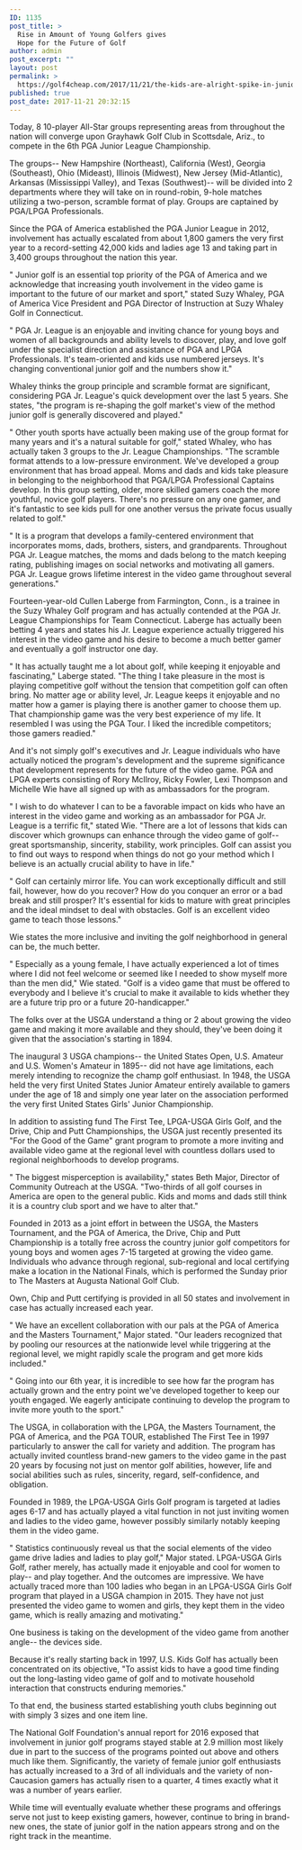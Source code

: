 ```yaml
---
ID: 1135
post_title: >
  Rise in Amount of Young Golfers gives
  Hope for the Future of Golf
author: admin
post_excerpt: ""
layout: post
permalink: >
  https://golf4cheap.com/2017/11/21/the-kids-are-alright-spike-in-junior-golf-participation-a-good-sign-for-games-future-golfwrx/
published: true
post_date: 2017-11-21 20:32:15
---
```

Today, 8 10-player All-Star groups representing areas from throughout the nation will converge upon Grayhawk Golf Club in Scottsdale, Ariz., to compete in the 6th PGA Junior League Championship.

The groups-- New Hampshire (Northeast), California (West), Georgia (Southeast), Ohio (Mideast), Illinois (Midwest), New Jersey (Mid-Atlantic), Arkansas (Mississippi Valley), and Texas (Southwest)-- will be divided into 2 departments where they will take on in round-robin, 9-hole matches utilizing a two-person, scramble format of play. Groups are captained by PGA/LPGA Professionals.

Since the PGA of America established the PGA Junior League in 2012, involvement has actually escalated from about 1,800 gamers the very first year to a record-setting 42,000 kids and ladies age 13 and taking part in 3,400 groups throughout the nation this year.

" Junior golf is an essential top priority of the PGA of America and we acknowledge that increasing youth involvement in the video game is important to the future of our market and sport," stated Suzy Whaley, PGA of America Vice President and PGA Director of Instruction at Suzy Whaley Golf in Connecticut.

" PGA Jr. League is an enjoyable and inviting chance for young boys and women of all backgrounds and ability levels to discover, play, and love golf under the specialist direction and assistance of PGA and LPGA Professionals. It's team-oriented and kids use numbered jerseys. It's changing conventional junior golf and the numbers show it."

Whaley thinks the group principle and scramble format are significant, considering PGA Jr. League's quick development over the last 5 years. She states, "the program is re-shaping the golf market's view of the method junior golf is generally discovered and played."

" Other youth sports have actually been making use of the group format for many years and it's a natural suitable for golf," stated Whaley, who has actually taken 3 groups to the Jr. League Championships. "The scramble format attends to a low-pressure environment. We've developed a group environment that has broad appeal. Moms and dads and kids take pleasure in belonging to the neighborhood that PGA/LPGA Professional Captains develop. In this group setting, older, more skilled gamers coach the more youthful, novice golf players. There's no pressure on any one gamer, and it's fantastic to see kids pull for one another versus the private focus usually related to golf."

" It is a program that develops a family-centered environment that incorporates moms, dads, brothers, sisters, and grandparents. Throughout PGA Jr. League matches, the moms and dads belong to the match keeping rating, publishing images on social networks and motivating all gamers. PGA Jr. League grows lifetime interest in the video game throughout several generations."

Fourteen-year-old Cullen Laberge from Farmington, Conn., is a trainee in the Suzy Whaley Golf program and has actually contended at the PGA Jr. League Championships for Team Connecticut. Laberge has actually been betting 4 years and states his Jr. League experience actually triggered his interest in the video game and his desire to become a much better gamer and eventually a golf instructor one day.

" It has actually taught me a lot about golf, while keeping it enjoyable and fascinating," Laberge stated. "The thing I take pleasure in the most is playing competitive golf without the tension that competition golf can often bring. No matter age or ability level, Jr. League keeps it enjoyable and no matter how a gamer is playing there is another gamer to choose them up. That championship game was the very best experience of my life. It resembled I was using the PGA Tour. I liked the incredible competitors; those gamers readied."

And it's not simply golf's executives and Jr. League individuals who have actually noticed the program's development and the supreme significance that development represents for the future of the video game. PGA and LPGA experts consisting of Rory McIlroy, Ricky Fowler, Lexi Thompson and Michelle Wie have all signed up with as ambassadors for the program.

" I wish to do whatever I can to be a favorable impact on kids who have an interest in the video game and working as an ambassador for PGA Jr. League is a terrific fit," stated Wie. "There are a lot of lessons that kids can discover which grownups can enhance through the video game of golf-- great sportsmanship, sincerity, stability, work principles. Golf can assist you to find out ways to respond when things do not go your method which I believe is an actually crucial ability to have in life."

" Golf can certainly mirror life. You can work exceptionally difficult and still fail, however, how do you recover? How do you conquer an error or a bad break and still prosper? It's essential for kids to mature with great principles and the ideal mindset to deal with obstacles. Golf is an excellent video game to teach those lessons."

Wie states the more inclusive and inviting the golf neighborhood in general can be, the much better.

" Especially as a young female, I have actually experienced a lot of times where I did not feel welcome or seemed like I needed to show myself more than the men did," Wie stated. "Golf is a video game that must be offered to everybody and I believe it's crucial to make it available to kids whether they are a future trip pro or a future 20-handicapper."

The folks over at the USGA understand a thing or 2 about growing the video game and making it more available and they should, they've been doing it given that the association's starting in 1894.

The inaugural 3 USGA champions-- the United States Open, U.S. Amateur and U.S. Women's Amateur in 1895-- did not have age limitations, each merely intending to recognize the champ golf enthusiast. In 1948, the USGA held the very first United States Junior Amateur entirely available to gamers under the age of 18 and simply one year later on the association performed the very first United States Girls' Junior Championship.

In addition to assisting fund The First Tee, LPGA-USGA Girls Golf, and the Drive, Chip and Putt Championships, the USGA just recently presented its "For the Good of the Game" grant program to promote a more inviting and available video game at the regional level with countless dollars used to regional neighborhoods to develop programs.

" The biggest misperception is availability," states Beth Major, Director of Community Outreach at the USGA. "Two-thirds of all golf courses in America are open to the general public. Kids and moms and dads still think it is a country club sport and we have to alter that."

Founded in 2013 as a joint effort in between the USGA, the Masters Tournament, and the PGA of America, the Drive, Chip and Putt Championship is a totally free across the country junior golf competitors for young boys and women ages 7-15 targeted at growing the video game. Individuals who advance through regional, sub-regional and local certifying make a location in the National Finals, which is performed the Sunday prior to The Masters at Augusta National Golf Club.

Own, Chip and Putt certifying is provided in all 50 states and involvement in case has actually increased each year.

" We have an excellent collaboration with our pals at the PGA of America and the Masters Tournament," Major stated. "Our leaders recognized that by pooling our resources at the nationwide level while triggering at the regional level, we might rapidly scale the program and get more kids included."

" Going into our 6th year, it is incredible to see how far the program has actually grown and the entry point we've developed together to keep our youth engaged. We eagerly anticipate continuing to develop the program to invite more youth to the sport."

The USGA, in collaboration with the LPGA, the Masters Tournament, the PGA of America, and the PGA TOUR, established The First Tee in 1997 particularly to answer the call for variety and addition. The program has actually invited countless brand-new gamers to the video game in the past 20 years by focusing not just on mentor golf abilities, however, life and social abilities such as rules, sincerity, regard, self-confidence, and obligation.

Founded in 1989, the LPGA-USGA Girls Golf program is targeted at ladies ages 6-17 and has actually played a vital function in not just inviting women and ladies to the video game, however possibly similarly notably keeping them in the video game.

" Statistics continuously reveal us that the social elements of the video game drive ladies and ladies to play golf," Major stated. LPGA-USGA Girls Golf, rather merely, has actually made it enjoyable and cool for women to play-- and play together. And the outcomes are impressive. We have actually traced more than 100 ladies who began in an LPGA-USGA Girls Golf program that played in a USGA champion in 2015. They have not just presented the video game to women and girls, they kept them in the video game, which is really amazing and motivating."

One business is taking on the development of the video game from another angle-- the devices side.

Because it's really starting back in 1997, U.S. Kids Golf has actually been concentrated on its objective, "To assist kids to have a good time finding out the long-lasting video game of golf and to motivate household interaction that constructs enduring memories."

To that end, the business started establishing youth clubs beginning out with simply 3 sizes and one item line.

The National Golf Foundation's annual report for 2016 exposed that involvement in junior golf programs stayed stable at 2.9 million most likely due in part to the success of the programs pointed out above and others much like them. Significantly, the variety of female junior golf enthusiasts has actually increased to a 3rd of all individuals and the variety of non-Caucasion gamers has actually risen to a quarter, 4 times exactly what it was a number of years earlier.

While time will eventually evaluate whether these programs and offerings serve not just to keep existing gamers, however, continue to bring in brand-new ones, the state of junior golf in the nation appears strong and on the right track in the meantime.